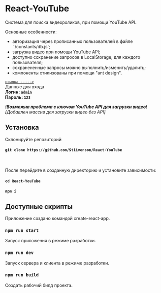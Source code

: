 # React-YouTube

Система для поиска видеороликов, при помощи YouTube API.

Основные особенности:
- авторизация через прописанных пользователей в файле './constants/db.js';
- загрузка видео при помощи YouTube API;
- доступно сохранение запросов в LocalStorage, для каждого пользователя;
- сохранененные запросы можно выполнить/изменить/удалить;
- компоненты стилизованы при помощи "ant design".

[`ссылка ----->`]( https://stiivenson.github.io/React-YouTube/)
<br /> 
Данные для входа
<br /> 
**Логин: `admin`**
<br /> 
**Пароль: `123`**

***!Возможна проблема с ключом YouTube API для загрузки видео!***
<br /> 
*[Добавлен массив для загрузки видео без API]*

## Установка

Склонируйте репозиторий:
#### `git clone https://github.com/Stiivenson/React-YouTube`
<br />

После перейдите в созданную директорию и установите зависимости:
#### `cd React-YouTube`
#### `npm i`

## Доступные скрипты
Приложение создано командой create-react-app.


### `npm run start`

Запуск приложения в режиме разработки.


### `npm run dev`

Запуск сервера и клиента в режиме разработки.


### `npm run build`

Создать рабочий билд проекта.
